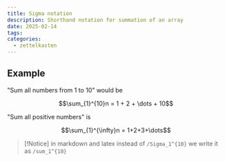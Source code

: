 ```yaml
---
title: Sigma notation
description: Shorthand notation for summation of an array
date: 2025-02-14
tags: 
categories:
  - zettelkasten
---
```


## Example

"Sum all numbers from 1 to 10" would be

$$\sum_{1}^{10}n = 1 + 2 + \dots + 10$$

"Sum all positive numbers" is 

$$\sum_{1}^{\infty}n = 1+2+3+\dots$$

 > [!Notice]
 > in markdown and latex instead of `/Sigma_1^{10}` we write it as `/sum_1^{10}`
